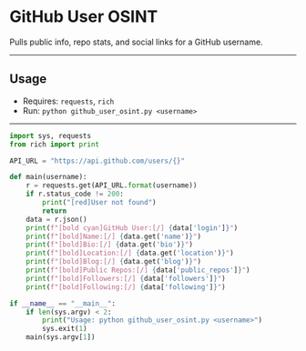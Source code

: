 # GitHub User OSINT

Pulls public info, repo stats, and social links for a GitHub username.

---

## Usage
- Requires: `requests`, `rich`
- Run: `python github_user_osint.py <username>`

---

```python
import sys, requests
from rich import print

API_URL = "https://api.github.com/users/{}"

def main(username):
    r = requests.get(API_URL.format(username))
    if r.status_code != 200:
        print("[red]User not found")
        return
    data = r.json()
    print(f"[bold cyan]GitHub User:[/] {data['login']}")
    print(f"[bold]Name:[/] {data.get('name')}")
    print(f"[bold]Bio:[/] {data.get('bio')}")
    print(f"[bold]Location:[/] {data.get('location')}")
    print(f"[bold]Blog:[/] {data.get('blog')}")
    print(f"[bold]Public Repos:[/] {data['public_repos']}")
    print(f"[bold]Followers:[/] {data['followers']}")
    print(f"[bold]Following:[/] {data['following']}")

if __name__ == "__main__":
    if len(sys.argv) < 2:
        print("Usage: python github_user_osint.py <username>")
        sys.exit(1)
    main(sys.argv[1])
```
